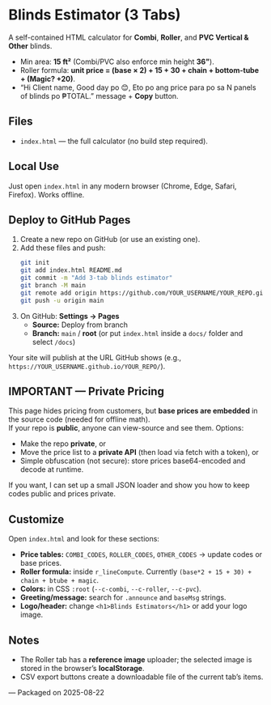 # Blinds Estimator (3 Tabs)

A self-contained HTML calculator for **Combi**, **Roller**, and **PVC Vertical & Other** blinds.
- Min area: **15 ft²** (Combi/PVC also enforce min height **36"**).
- Roller formula: **unit price = (base × 2) + 15 + 30 + chain + bottom-tube + (Magic? +20)**.
- “Hi Client name, Good day po 😊, Eto po ang price para po sa N panels of blinds po ₱TOTAL.” message + **Copy** button.

## Files
- `index.html` — the full calculator (no build step required).

## Local Use
Just open `index.html` in any modern browser (Chrome, Edge, Safari, Firefox). Works offline.

## Deploy to GitHub Pages
1. Create a new repo on GitHub (or use an existing one).
2. Add these files and push:
   ```bash
   git init
   git add index.html README.md
   git commit -m "Add 3-tab blinds estimator"
   git branch -M main
   git remote add origin https://github.com/YOUR_USERNAME/YOUR_REPO.git
   git push -u origin main
   ```
3. On GitHub: **Settings → Pages**  
   - **Source:** Deploy from branch  
   - **Branch:** `main` / **root** (or put `index.html` inside a `docs/` folder and select `/docs`)

Your site will publish at the URL GitHub shows (e.g., `https://YOUR_USERNAME.github.io/YOUR_REPO/`).

## IMPORTANT — Private Pricing
This page hides pricing from customers, but **base prices are embedded** in the source code (needed for offline math).  
If your repo is **public**, anyone can view-source and see them. Options:
- Make the repo **private**, or
- Move the price list to a **private API** (then load via fetch with a token), or
- Simple obfuscation (not secure): store prices base64-encoded and decode at runtime.

If you want, I can set up a small JSON loader and show you how to keep codes public and prices private.

## Customize
Open `index.html` and look for these sections:
- **Price tables:** `COMBI_CODES`, `ROLLER_CODES`, `OTHER_CODES` → update codes or base prices.
- **Roller formula:** inside `r_lineCompute`. Currently `(base*2 + 15 + 30) + chain + btube + magic`.
- **Colors:** in CSS `:root` (`--c-combi`, `--c-roller`, `--c-pvc`).
- **Greeting/message:** search for `.announce` and `baseMsg` strings.
- **Logo/header:** change `<h1>Blinds Estimators</h1>` or add your logo image.

## Notes
- The Roller tab has a **reference image** uploader; the selected image is stored in the browser’s **localStorage**.
- CSV export buttons create a downloadable file of the current tab’s items.

— Packaged on 2025-08-22
